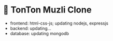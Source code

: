 # :watermelon: TonTon Muzli Clone

* frontend: html-css-js; updating nodejs, expressjs
* backend: updating...
* database: updating mongodb

